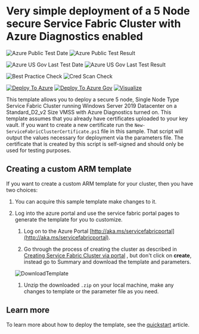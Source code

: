 # Very simple deployment of a 5 Node secure Service Fabric Cluster with Azure Diagnostics enabled

![Azure Public Test Date](https://azurequickstartsservice.blob.core.windows.net/badges/service-fabric-secure-cluster-5-node-1-nodetype/PublicLastTestDate.svg)
![Azure Public Test Result](https://azurequickstartsservice.blob.core.windows.net/badges/service-fabric-secure-cluster-5-node-1-nodetype/PublicDeployment.svg)

![Azure US Gov Last Test Date](https://azurequickstartsservice.blob.core.windows.net/badges/service-fabric-secure-cluster-5-node-1-nodetype/FairfaxLastTestDate.svg)
![Azure US Gov Last Test Result](https://azurequickstartsservice.blob.core.windows.net/badges/service-fabric-secure-cluster-5-node-1-nodetype/FairfaxDeployment.svg)

![Best Practice Check](https://azurequickstartsservice.blob.core.windows.net/badges/service-fabric-secure-cluster-5-node-1-nodetype/BestPracticeResult.svg)
![Cred Scan Check](https://azurequickstartsservice.blob.core.windows.net/badges/service-fabric-secure-cluster-5-node-1-nodetype/CredScanResult.svg)

[![Deploy To Azure](https://raw.githubusercontent.com/fathym-it/azure-quickstart-templates/master/1-CONTRIBUTION-GUIDE/images/deploytoazure.svg?sanitize=true)](https://portal.azure.com/#create/Microsoft.Template/uri/https%3A%2F%2Fraw.githubusercontent.com%2Ffathym-it%2Fazure-quickstart-templates%2Fmaster%2Fservice-fabric-secure-cluster-5-node-1-nodetype%2Fazuredeploy.json)
[![Deploy To Azure Gov](https://raw.githubusercontent.com/fathym-it/azure-quickstart-templates/master/1-CONTRIBUTION-GUIDE/images/deploytoazuregov.svg?sanitize=true)](https://portal.azure.us/#create/Microsoft.Template/uri/https%3A%2F%2Fraw.githubusercontent.com%2Ffathym-it%2Fazure-quickstart-templates%2Fmaster%2Fservice-fabric-secure-cluster-5-node-1-nodetype%2Fazuredeploy.json)
[![Visualize](https://raw.githubusercontent.com/fathym-it/azure-quickstart-templates/master/1-CONTRIBUTION-GUIDE/images/visualizebutton.svg?sanitize=true)](http://armviz.io/#/?load=https%3A%2F%2Fraw.githubusercontent.com%2Ffathym-it%2Fazure-quickstart-templates%2Fmaster%2Fservice-fabric-secure-cluster-5-node-1-nodetype%2Fazuredeploy.json)

This template allows you to deploy a secure 5 node, Single Node Type Service Fabric Cluster running Windows Server 2019 Datacenter on a Standard_D2_v2 Size VMSS with Azure Diagnostics turned on. This template assumes that you already have certificates uploaded to your key vault. If you want to create a new certificate run the `New-ServiceFabricClusterCertificate.ps1` file in this sample. That script will output the values necessary for deployment via the parameters file. The certificate that is created by this script is self-signed and should only be used for testing purposes.

## Creating a custom ARM template

If you want to create a custom ARM template for your cluster, then you have two choices:

1. You can acquire this sample template make changes to it.
2. Log into the azure portal and use the service fabric portal pages to generate the template for you to customize.
   1. Log on to the Azure Portal [http://aka.ms/servicefabricportal](http://aka.ms/servicefabricportal).

   1. Go through the process of creating the cluster as described in [Creating Service Fabric Cluster via portal](https://docs.microsoft.com/azure/service-fabric/service-fabric-cluster-creation-via-portal) , but don't click on **create**, instead go to Summary and download the template and parameters.

   ![DownloadTemplate][DownloadTemplate]

   1. Unzip the downloaded `.zip` on your local machine, make any changes to template or the parameter file as you need.

<!--Image references-->
[DownloadTemplate]: ./DownloadTemplate.png

## Learn more

To learn more about how to deploy the template, see the [quickstart](https://docs.microsoft.com/azure/service-fabric/quickstart-cluster-template) article.
